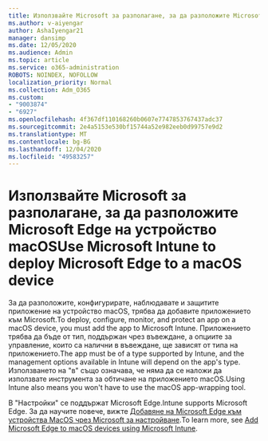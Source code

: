 ```yaml
---
title: Използвайте Microsoft за разполагане, за да разположите Microsoft Edge на устройство macOS
ms.author: v-aiyengar
author: AshaIyengar21
manager: dansimp
ms.date: 12/05/2020
ms.audience: Admin
ms.topic: article
ms.service: o365-administration
ROBOTS: NOINDEX, NOFOLLOW
localization_priority: Normal
ms.collection: Adm_O365
ms.custom:
- "9003874"
- "6927"
ms.openlocfilehash: 4f367df110168260b0607e7747853767437adc37
ms.sourcegitcommit: 2e4a5153e530bf15744a52e982eeb0d99757e9d2
ms.translationtype: MT
ms.contentlocale: bg-BG
ms.lasthandoff: 12/04/2020
ms.locfileid: "49583257"
---
```

# <a name="use-microsoft-intune-to-deploy-microsoft-edge-to-a-macos-device"></a><span data-ttu-id="ad2b4-102">Използвайте Microsoft за разполагане, за да разположите Microsoft Edge на устройство macOS</span><span class="sxs-lookup"><span data-stu-id="ad2b4-102">Use Microsoft Intune to deploy Microsoft Edge to a macOS device</span></span>

<span data-ttu-id="ad2b4-103">За да разположите, конфигурирате, наблюдавате и защитите приложение на устройство macOS, трябва да добавите приложението към Microsoft.</span><span class="sxs-lookup"><span data-stu-id="ad2b4-103">To deploy, configure, monitor, and protect an app on a macOS device, you must add the app to Microsoft Intune.</span></span> <span data-ttu-id="ad2b4-104">Приложението трябва да бъде от тип, поддържан чрез въвеждане, а опциите за управление, които са налични в въвеждане, ще зависят от типа на приложението.</span><span class="sxs-lookup"><span data-stu-id="ad2b4-104">The app must be of a type supported by Intune, and the management options available in Intune will depend on the app's type.</span></span> <span data-ttu-id="ad2b4-105">Използването на "в" също означава, че няма да се наложи да използвате инструмента за обтичане на приложението macOS.</span><span class="sxs-lookup"><span data-stu-id="ad2b4-105">Using Intune also means you won't have to use the macOS app-wrapping tool.</span></span>

<span data-ttu-id="ad2b4-106">В "Настройки" се поддържат Microsoft Edge.</span><span class="sxs-lookup"><span data-stu-id="ad2b4-106">Intune supports Microsoft Edge.</span></span> <span data-ttu-id="ad2b4-107">За да научите повече, вижте [Добавяне на Microsoft Edge към устройства MacOS чрез Microsoft за настройване](https://go.microsoft.com/fwlink/?linkid=2134949).</span><span class="sxs-lookup"><span data-stu-id="ad2b4-107">To learn more, see [Add Microsoft Edge to macOS devices using Microsoft Intune](https://go.microsoft.com/fwlink/?linkid=2134949).</span></span>